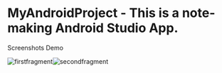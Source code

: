 # MyAndroidProject - This is a note-making Android Studio App.
Screenshots Demo

![firstfragment](https://user-images.githubusercontent.com/51945342/80910683-de9cb980-8d4e-11ea-96b9-45ce3a1f6bdb.jpg)![secondfragment](https://user-images.githubusercontent.com/51945342/80910918-7222ba00-8d50-11ea-8b9a-663a16c32ee5.jpg)



